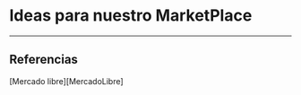 # Ideas para nuestro MarketPlace
---
## Referencias
[Mercado libre]:https://mercadolibre.com.ar
[Mercado libre][MercadoLibre]